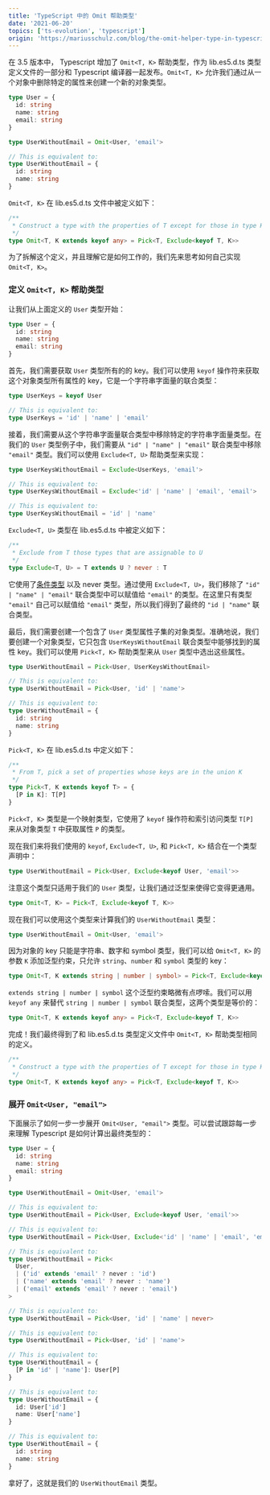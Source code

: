 ```yaml
---
title: 'TypeScript 中的 Omit 帮助类型'
date: '2021-06-20'
topics: ['ts-evolution', 'typescript']
origin: 'https://mariusschulz.com/blog/the-omit-helper-type-in-typescript'
---
```


在 3.5 版本中， Typescript 增加了 `Omit<T, K>` 帮助类型，作为 lib.es5.d.ts 类型定义文件的一部分和 Typescript 编译器一起发布。`Omit<T, K>` 允许我们通过从一个对象中删除特定的属性来创建一个新的对象类型。

```ts
type User = {
  id: string
  name: string
  email: string
}

type UserWithoutEmail = Omit<User, 'email'>

// This is equivalent to:
type UserWithoutEmail = {
  id: string
  name: string
}
```

`Omit<T, K>` 在 lib.es5.d.ts 文件中被定义如下：

```ts
/**
 * Construct a type with the properties of T except for those in type K.
 */
type Omit<T, K extends keyof any> = Pick<T, Exclude<keyof T, K>>
```

为了拆解这个定义，并且理解它是如何工作的，我们先来思考如何自己实现 `Omit<T, K>`。

### 定义 `Omit<T, K>` 帮助类型

让我们从上面定义的 `User` 类型开始：

```ts
type User = {
  id: string
  name: string
  email: string
}
```

首先，我们需要获取 `User` 类型所有的的 key。我们可以使用 `keyof` 操作符来获取这个对象类型所有属性的 key，它是一个字符串字面量的联合类型：

```ts
type UserKeys = keyof User

// This is equivalent to:
type UserKeys = 'id' | 'name' | 'email'
```

接着，我们需要从这个字符串字面量联合类型中移除特定的字符串字面量类型。在我们的 `User` 类型例子中，我们需要从 `"id" | "name" | "email"` 联合类型中移除 `"email"` 类型。我们可以使用 `Exclude<T, U>` 帮助类型来实现：

```ts
type UserKeysWithoutEmail = Exclude<UserKeys, 'email'>

// This is equivalent to:
type UserKeysWithoutEmail = Exclude<'id' | 'name' | 'email', 'email'>

// This is equivalent to:
type UserKeysWithoutEmail = 'id' | 'name'
```

`Exclude<T, U>` 类型在 lib.es5.d.ts 中被定义如下：

```ts
/**
 * Exclude from T those types that are assignable to U
 */
type Exclude<T, U> = T extends U ? never : T
```

它使用了[条件类型](https://chaosflutter.com/ts-evolution/conditional-types-in-typescript) 以及 never 类型。通过使用 `Exclude<T, U>`，我们移除了 `"id" | "name" | "email"` 联合类型中可以赋值给 `"email"` 的类型。在这里只有类型 `"email"` 自己可以赋值给 `"email"` 类型，所以我们得到了最终的 `"id | "name"` 联合类型。

最后，我们需要创建一个包含了 `User` 类型属性子集的对象类型。准确地说，我们要创建一个对象类型，它只包含 `UserKeysWithoutEmail` 联合类型中能够找到的属性 key。我们可以使用 `Pick<T, K>` 帮助类型来从 `User` 类型中选出这些属性。

```ts
type UserWithoutEmail = Pick<User, UserKeysWithoutEmail>

// This is equivalent to:
type UserWithoutEmail = Pick<User, 'id' | 'name'>

// This is equivalent to:
type UserWithoutEmail = {
  id: string
  name: string
}
```

`Pick<T, K>` 在 lib.es5.d.ts 中定义如下：

```ts
/**
 * From T, pick a set of properties whose keys are in the union K
 */
type Pick<T, K extends keyof T> = {
  [P in K]: T[P]
}
```

`Pick<T, K>` 类型是一个映射类型，它使用了 `keyof` 操作符和索引访问类型 `T[P]` 来从对象类型 `T` 中获取属性 `P` 的类型。

现在我们来将我们使用的 `keyof`, `Exclude<T, U>`, 和 `Pick<T, K>` 结合在一个类型声明中：

```ts
type UserWithoutEmail = Pick<User, Exclude<keyof User, 'email'>>
```

注意这个类型只适用于我们的 `User` 类型，让我们通过泛型来使得它变得更通用。

```ts
type Omit<T, K> = Pick<T, Exclude<keyof T, K>>
```

现在我们可以使用这个类型来计算我们的 `UserWithoutEmail` 类型：

```ts
type UserWithoutEmail = Omit<User, 'email'>
```

因为对象的 key 只能是字符串、数字和 symbol 类型，我们可以给 `Omit<T, K>` 的参数 `K` 添加泛型约束，只允许 `string`、`number` 和 `symbol` 类型的 key：

```ts
type Omit<T, K extends string | number | symbol> = Pick<T, Exclude<keyof T, K>>
```

`extends string | number | symbol` 这个泛型约束略微有点啰嗦。我们可以用 `keyof any` 来替代 `string | number | symbol` 联合类型，这两个类型是等价的：

```ts
type Omit<T, K extends keyof any> = Pick<T, Exclude<keyof T, K>>
```

完成！我们最终得到了和 lib.es5.d.ts 类型定义文件中 `Omit<T, K>` 帮助类型相同的定义。

```ts
/**
 * Construct a type with the properties of T except for those in type K.
 */
type Omit<T, K extends keyof any> = Pick<T, Exclude<keyof T, K>>
```

### 展开 `Omit<User, "email">`

下面展示了如何一步一步展开 `Omit<User, "email">` 类型。可以尝试跟踪每一步来理解 Typescript 是如何计算出最终类型的：

```ts
type User = {
  id: string
  name: string
  email: string
}

type UserWithoutEmail = Omit<User, 'email'>

// This is equivalent to:
type UserWithoutEmail = Pick<User, Exclude<keyof User, 'email'>>

// This is equivalent to:
type UserWithoutEmail = Pick<User, Exclude<'id' | 'name' | 'email', 'email'>>

// This is equivalent to:
type UserWithoutEmail = Pick<
  User,
  | ('id' extends 'email' ? never : 'id')
  | ('name' extends 'email' ? never : 'name')
  | ('email' extends 'email' ? never : 'email')
>

// This is equivalent to:
type UserWithoutEmail = Pick<User, 'id' | 'name' | never>

// This is equivalent to:
type UserWithoutEmail = Pick<User, 'id' | 'name'>

// This is equivalent to:
type UserWithoutEmail = {
  [P in 'id' | 'name']: User[P]
}

// This is equivalent to:
type UserWithoutEmail = {
  id: User['id']
  name: User['name']
}

// This is equivalent to:
type UserWithoutEmail = {
  id: string
  name: string
}
```

拿好了，这就是我们的 `UserWithoutEmail` 类型。
